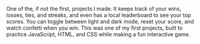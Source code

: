 One of the, if not the first, projects I made. 
It keeps track of your wins, losses, ties, and streaks, and even has a local leaderboard to see your top scores.
You can toggle between light and dark mode, reset your score, and watch confetti when you win.
This was one of my first projects, built to practice JavaScript, HTML, and CSS while making a fun interactive game.
